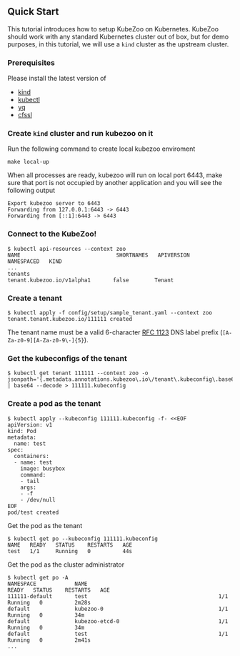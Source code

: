 ## Quick Start 

This tutorial introduces how to setup KubeZoo on Kubernetes. KubeZoo should work with any 
standard Kubernetes cluster out of box, but for demo purposes, in this tutorial, we will use 
a `kind` cluster as the upstream cluster.

### Prerequisites

Please install the latest version of 
- [kind](https://kind.sigs.k8s.io/docs/user/quick-start/#installation)
- [kubectl](https://kubernetes.io/docs/tasks/tools/)
- [yq](https://github.com/mikefarah/yq#install)
- [cfssl](https://github.com/cloudflare/cfssl#installation)

### Create `kind` cluster and run kubezoo on it

Run the following command to create local kubezoo enviroment

```console
make local-up
```

When all processes are ready, kubezoo will run on local port 6443, make sure that port is not occupied by another application and you will see the following output
```
Export kubezoo server to 6443
Forwarding from 127.0.0.1:6443 -> 6443
Forwarding from [::1]:6443 -> 6443
```

### Connect to the KubeZoo!

```console
$ kubectl api-resources --context zoo
NAME                              SHORTNAMES   APIVERSION                        NAMESPACED   KIND
...
tenants                                        tenant.kubezoo.io/v1alpha1       false        Tenant
```

### Create a tenant

```console
$ kubectl apply -f config/setup/sample_tenant.yaml --context zoo
tenant.tenant.kubezoo.io/111111 created
```

The tenant name must be a valid 6-character [RFC 1123][rfc1123-label] DNS label prefix (`[A-Za-z0-9][A-Za-z0-9\-]{5}`).

### Get the kubeconfigs of the tenant

```console
$ kubectl get tenant 111111 --context zoo -o jsonpath='{.metadata.annotations.kubezoo\.io\/tenant\.kubeconfig\.base64}' | base64 --decode > 111111.kubeconfig
```

### Create a pod as the tenant

```console
$ kubectl apply --kubeconfig 111111.kubeconfig -f- <<EOF
apiVersion: v1
kind: Pod
metadata:
  name: test
spec:
  containers:
  - name: test
    image: busybox
    command:
    - tail
    args:
    - -f
    - /dev/null
EOF
pod/test created
```

Get the pod as the tenant

```console
$ kubectl get po --kubeconfig 111111.kubeconfig
NAME   READY   STATUS    RESTARTS   AGE
test   1/1     Running   0          44s
```

Get the pod as the cluster administrator

```console
$ kubectl get po -A
NAMESPACE            NAME                                         READY   STATUS    RESTARTS   AGE
111111-default       test                                         1/1     Running   0          2m28s
default              kubezoo-0                                    1/1     Running   0          34m
default              kubezoo-etcd-0                               1/1     Running   0          34m
default              test                                         1/1     Running   0          2m41s
...
```

[rfc1123-label]: https://kubernetes.io/docs/concepts/overview/working-with-objects/names/#dns-label-names
